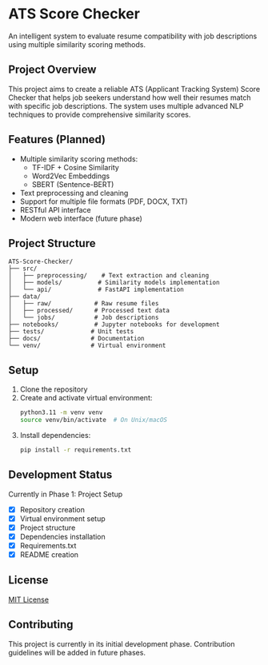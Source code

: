 # ATS Score Checker

An intelligent system to evaluate resume compatibility with job descriptions using multiple similarity scoring methods.

## Project Overview
This project aims to create a reliable ATS (Applicant Tracking System) Score Checker that helps job seekers understand how well their resumes match with specific job descriptions. The system uses multiple advanced NLP techniques to provide comprehensive similarity scores.

## Features (Planned)
- Multiple similarity scoring methods:
  - TF-IDF + Cosine Similarity
  - Word2Vec Embeddings
  - SBERT (Sentence-BERT)
- Text preprocessing and cleaning
- Support for multiple file formats (PDF, DOCX, TXT)
- RESTful API interface
- Modern web interface (future phase)

## Project Structure
```
ATS-Score-Checker/
├── src/
│   ├── preprocessing/    # Text extraction and cleaning
│   ├── models/          # Similarity models implementation
│   └── api/             # FastAPI implementation
├── data/
│   ├── raw/            # Raw resume files
│   ├── processed/      # Processed text data
│   └── jobs/           # Job descriptions
├── notebooks/          # Jupyter notebooks for development
├── tests/             # Unit tests
├── docs/              # Documentation
└── venv/              # Virtual environment
```

## Setup
1. Clone the repository
2. Create and activate virtual environment:
   ```bash
   python3.11 -m venv venv
   source venv/bin/activate  # On Unix/macOS
   ```
3. Install dependencies:
   ```bash
   pip install -r requirements.txt
   ```

## Development Status
Currently in Phase 1: Project Setup
- [x] Repository creation
- [x] Virtual environment setup
- [x] Project structure
- [x] Dependencies installation
- [x] Requirements.txt
- [x] README creation

## License
[MIT License](LICENSE)

## Contributing
This project is currently in its initial development phase. Contribution guidelines will be added in future phases.